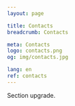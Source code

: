 ```yaml
---
layout: page

title: Contacts
breadcrumb: Contacts

meta: Contacts
logo: contacts.png
og: img/contacts.jpg

lang: en
ref: contacts
---
```


Section upgrade.
